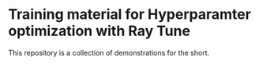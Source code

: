 # Training material for Hyperparamter optimization with Ray Tune

This repository is a collection of demonstrations for the short.
